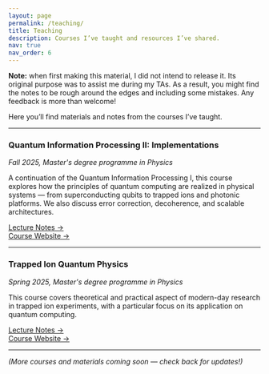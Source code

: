 ```yaml
---
layout: page
permalink: /teaching/
title: Teaching
description: Courses I’ve taught and resources I’ve shared.
nav: true
nav_order: 6
---
```


<div class="info-card">
  <strong>Note:</strong> when first making this material, I did not intend to release it. Its original purpose was to assist me during my TAs. As a result, you might find the notes to be rough around the edges and including some mistakes. Any feedback is more than welcome!
</div>
 
Here you’ll find materials and notes from the courses I’ve taught.

---

### Quantum Information Processing II: Implementations
*Fall 2025, Master's degree programme in Physics*  

A continuation of the Quantum Information Processing I, this course explores how the principles of quantum computing are realized in physical systems — from superconducting qubits to trapped ions and photonic platforms. We also discuss error correction, decoherence, and scalable architectures.

[Lecture Notes →](/teaching/qip_ii/index)  
[Course Website →](https://www.vvz.ethz.ch/Vorlesungsverzeichnis/lerneinheit.view?lerneinheitId=194244&semkez=2025W&ansicht=LEHRVERANSTALTUNGEN&lang=en)  

---

### Trapped Ion Quantum Physics
*Spring 2025, Master's degree programme in Physics*  

This course covers theoretical and practical aspect of modern-day research in trapped ion experiments, with a particular focus on its application on quantum computing. 

[Lecture Notes →](/teaching/tip/index)  
[Course Website →](https://www.vvz.ethz.ch/Vorlesungsverzeichnis/lerneinheit.view?lang=en&lerneinheitId=187672&semkez=2025S&ansicht=LEHRVERANSTALTUNGEN&)  

---

*(More courses and materials coming soon — check back for updates!)*